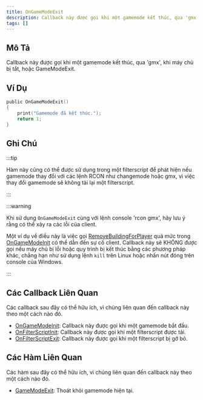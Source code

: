 ```yaml
---
title: OnGameModeExit
description: Callback này được gọi khi một gamemode kết thúc, qua 'gmx', khi máy chủ bị tắt, hoặc GameModeExit.
tags: []
---
```


## Mô Tả

Callback này được gọi khi một gamemode kết thúc, qua 'gmx', khi máy chủ bị tắt, hoặc GameModeExit.

## Ví Dụ

```c
public OnGameModeExit()
{
    print("Gamemode đã kết thúc.");
    return 1;
}
```

## Ghi Chú

:::tip

Hàm này cũng có thể được sử dụng trong một filterscript để phát hiện nếu gamemode thay đổi với các lệnh RCON như changemode hoặc gmx, vì việc thay đổi gamemode sẽ không tải lại một filterscript.

:::

:::warning

Khi sử dụng `OnGameModeExit` cùng với lệnh console 'rcon gmx', hãy lưu ý rằng có thể xảy ra các lỗi của client.

Một ví dụ về điều này là việc gọi [RemoveBuildingForPlayer](RemoveBuildingForPlayer) quá mức trong [OnGameModeInit](OnGameModeInit) có thể dẫn đến sự cố client. Callback này sẽ KHÔNG được gọi nếu máy chủ bị lỗi hoặc quy trình bị kết thúc bằng các phương pháp khác, chẳng hạn như sử dụng lệnh `kill` trên Linux hoặc nhấn nút đóng trên console của Windows.

:::

## Các Callback Liên Quan

Các callback sau đây có thể hữu ích, vì chúng liên quan đến callback này theo một cách nào đó.

- [OnGameModeInit](OnGameModeInit): Callback này được gọi khi một gamemode bắt đầu.
- [OnFilterScriptInit](OnFilterScriptInit): Callback này được gọi khi một filterscript được tải.
- [OnFilterScriptExit](OnFilterScriptExit): Callback này được gọi khi một filterscript bị gỡ bỏ.

## Các Hàm Liên Quan

Các hàm sau đây có thể hữu ích, vì chúng liên quan đến callback này theo một cách nào đó.

- [GameModeExit](../functions/GameModeExit): Thoát khỏi gamemode hiện tại.